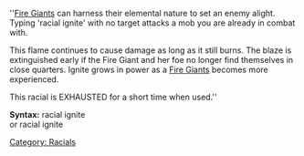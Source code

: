''[Fire Giants](Fire_Giants "wikilink") can harness their elemental
nature to set an enemy alight. Typing 'racial ignite' with no target
attacks a mob you are already in combat with.

This flame continues to cause damage as long as it still burns. The
blaze is extinguished early if the Fire Giant and her foe no longer find
themselves in close quarters. Ignite grows in power as a [Fire
Giants](Fire_Giants "wikilink") becomes more experienced.

This racial is EXHAUSTED for a short time when used.''

**Syntax:** racial ignite <target>  
or racial ignite

[Category: Racials](Category:_Racials "wikilink")
